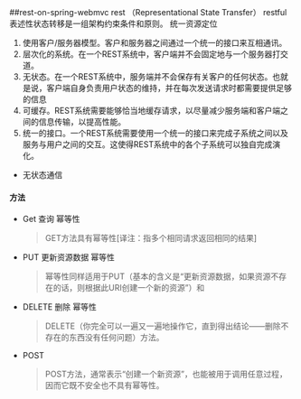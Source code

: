 ##rest-on-spring-webmvc
rest （Representational State Transfer） restful 表述性状态转移是一组架构约束条件和原则。
统一资源定位
1. 使用客户/服务器模型。客户和服务器之间通过一个统一的接口来互相通讯。
2. 层次化的系统。在一个REST系统中，客户端并不会固定地与一个服务器打交道。
3. 无状态。在一个REST系统中，服务端并不会保存有关客户的任何状态。也就是说，客户端自身负责用户状态的维持，并在每次发送请求时都需要提供足够的信息
4. 可缓存。REST系统需要能够恰当地缓存请求，以尽量减少服务端和客户端之间的信息传输，以提高性能。
5. 统一的接口。一个REST系统需要使用一个统一的接口来完成子系统之间以及服务与用户之间的交互。这使得REST系统中的各个子系统可以独自完成演化。
* 无状态通信


#### 方法
* Get 查询 幂等性
  > GET方法具有幂等性[译注：指多个相同请求返回相同的结果]
* PUT 更新资源数据 幂等性
  > 幂等性同样适用于PUT（基本的含义是“更新资源数据，如果资源不存在的话，则根据此URI创建一个新的资源”）和
* DELETE 删除 幂等性
  > DELETE（你完全可以一遍又一遍地操作它，直到得出结论——删除不存在的东西没有任何问题）方法。
* POST
  > POST方法，通常表示“创建一个新资源”，也能被用于调用任意过程，因而它既不安全也不具有幂等性。